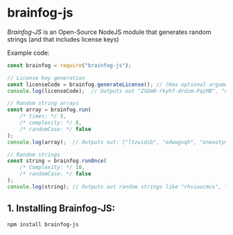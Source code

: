 # brainfog-js

*Brainfog-JS* is an Open-Source NodeJS module that generates random strings (and that includes license keys)

Example code:
```javascript
const brainfog = require("brainfog-js");

// License key generation
const licenseCode = brainfog.generateLicense(); // (Has optional arguments)
console.log(licenseCode);  // Outputs out "ZSDmR-rkyhf-drdzm-PqiMB", "oxatN-JTvFO-aGMWV-Bqbvj", etc

// Random string arrays
const array = brainfog.run(
    /* times: */ 3,
    /* complexity: */ 8,
    /* randomCase: */ false
);
console.log(array);  // Outputs out: ["ltzwidsb", "edwwgvqh", "onexotym"]

// Random strings
const string = brainfog.runOnce(
    /* Complexity: */ 10,
    /* randomCase: */ false
);
console.log(string); // Outputs out random strings like "rhviwucmcx", "xtgltfjmzt", and etc'
```

## 1. Installing Brainfog-JS:
    npm install brainfog-js
